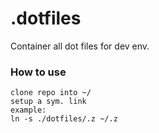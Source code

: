 # .dotfiles
Container all dot files for dev env.


### How to use
```
clone repo into ~/
setup a sym. link 
example: 
ln -s ./dotfiles/.z ~/.z
```
